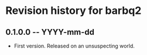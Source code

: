 # Revision history for barbq2

## 0.1.0.0 -- YYYY-mm-dd

* First version. Released on an unsuspecting world.
